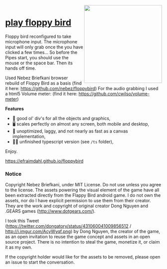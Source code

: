 <img src="screencap.png" align="right" width="250">

# [play floppy bird]( https://efraimdahl.github.io/floppybird/)

Floppy bird reconfigured to take microphone input.
The microphone input will only grab once the you have clicked a few times... So before the Pipes start, you should use the mouse or the space bar. Then its hands off time.

Used Nebez Briefkani browser rebuild of Floppy Bird as a basis (find it here: https://github.com/nebez/floppybird)
For the audio grabbing I used a html5 Volume meter: (find it here: https://github.com/cwilso/volume-meter)

**Features**

* 🎉 good ol' div's for all the objects and graphics,
* 🖥 scales perfectly on almost any screen, both mobile and desktop,
* 💩 unoptimized, laggy, and not nearly as fast as a canvas implementation,
* 👷‍♂️ unfinished typescript version (see `/ts` folder),

Enjoy.

https://efraimdahl.github.io/floppybird


### Notice
Copyright Nebez Briefkani, under MIT License.
Do not use unless you agree to the license.
The assets powering the visual element of the game have all been extracted directly from the Flappy Bird android game. I do not own the assets, nor do I have explicit permission to use them from their creator. They are the work and copyright of original creator Dong Nguyen and .GEARS games (http://www.dotgears.com/).

I took this Tweet (https://twitter.com/dongatory/status/431060041009856512 / http://i.imgur.com/AcyWyqf.png) by Dong Nguyen, the creator of the game, as an open invitation to reuse the game concept and assets in an open source project. There is no intention to steal the game, monetize it, or claim it as my own.

If the copyright holder would like for the assets to be removed, please open an issue to start the conversation.

